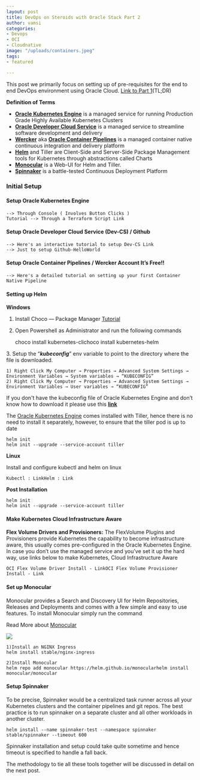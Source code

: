 ```yaml
---
layout: post
title: DevOps on Steroids with Oracle Stack Part 2
author: vamsi
categories:
- Devops
- OCI
- Cloudnative
image: "/uploads/containers.jpeg"
tags:
- featured

---
```

This post we primarily focus on setting up of pre-requisites for the end to end DevOps environment using Oracle Cloud. [Link to Part 1](https://medium.com/jsonlovesyaml/devops-on-steroids-with-oracle-kubernetes-engine-oke-oracle-developer-cloud-service-wercker-4eb7d45be6be)(TL;DR)

**Definition of Terms**

* [**Oracle Kubernetes Engine**](https://cloud.oracle.com/containers/kubernetes-engine) is a managed service for running Production Grade Highly Available Kubernetes Clusters
* [**Oracle Developer Cloud Service**](https://cloud.oracle.com/en_US/developer-service) is a managed service to streamline software development and delivery
* [**Wercker**](http://www.wercker.com/) aka [**Oracle Container Pipelines**](https://cloud.oracle.com/en_US/containers/pipelines) is a managed container native continuous integration and delivery platform
* [**Helm**](https://helm.sh/) and Tiller are Client-Side and Server-Side Package Management tools for Kubernetes through abstractions called Charts
* [**Monocular**](https://github.com/helm/monocular) is a Web-UI for Helm and Tiller.
* [**Spinnaker**](https://www.spinnaker.io/) is a battle-tested Continuous Deployment Platform

### Initial Setup

#### Setup Oracle Kubernetes Engine

    --> Through Console ( Involves Button Clicks )
    Tutorial --> Through a Terraform Script Link

#### Setup Oracle Developer Cloud Service (Dev-CS) / Github

    --> Here's an interactive tutorial to setup Dev-CS Link
    --> Just to setup Github-HelloWorld

#### Setup Oracle Container Pipelines / Wercker Account It’s Free!!

    --> Here's a detailed tutorial on setting up your first Container Native Pipeline

#### Setting up Helm

**Windows**

1. Install Choco — Package Manager [Tutorial](https://medium.com/@JockDaRock/installing-the-chocolatey-package-manager-for-windows-3b1bdd0dbb49)
2. Open Powershell as Administrator and run the following commands

   choco install kubernetes-clichoco install kubernetes-helm

3\. Setup the “**_kubeconfig_**” env variable to point to the directory where the file is downloaded.

    1) Right Click My Computer → Properties → Advanced System Settings → Environment Variables → System variables → “KUBECONFIG” 
    2) Right Click My Computer → Properties → Advanced System Settings → Environment Variables → User variables → “KUBECONFIG”

If you don't have the kubeconfig file of Oracle Kubernetes Engine and don’t know how to download it please use this [**link**](https://docs.cloud.oracle.com/iaas/Content/ContEng/Tasks/contengdownloadkubeconfigfile.htm)

The [Oracle Kubernetes Engine](https://cloud.oracle.com/containers/kubernetes-engine) comes installed with Tiller, hence there is no need to install it separately, however, to ensure that the tiller pod is up to date

    helm init 
    helm init --upgrade --service-account tiller

**Linux**

Install and configure kubectl and helm on linux

    Kubectl : LinkHelm : Link

**Post Installation**

    helm init
    helm init --upgrade --service-account tiller

#### Make Kubernetes Cloud Infrastructure Aware

**Flex Volume Drivers and Provisioners:** The FlexVolume Plugins and Provisioners provide Kubernetes the capability to become infrastructure aware, this usually comes pre-configured in the Oracle Kubernetes Engine. In case you don’t use the managed service and you’ve set it up the hard way, use links below to make Kubernetes, Cloud Infrastructure Aware

    OCI Flex Volume Driver Install - LinkOCI Flex Volume Provisioner Install - Link

#### Set up Monocular

Monocular provides a Search and Discovery UI for Helm Repositories, Releases and Deployments and comes with a few simple and easy to use features. To install Monocular simply run the command

Read More about [Monocular](https://github.com/helm/monocular)

![](https://cdn-images-1.medium.com/max/750/0*yujOOiV6Cu_Oe_1k.gif)

    1)Install an NGINX Ingress
    helm install stable/nginx-ingress
    
    2)Install Monocular
    helm repo add monocular https://helm.github.io/monocularhelm install monocular/monocular

#### Setup Spinnaker

To be precise, Spinnaker would be a centralized task runner across all your Kubernetes clusters and the container pipelines and git repos. The best practice is to run spinnaker on a separate cluster and all other workloads in another cluster.

    helm install --name spinnaker-test --namespace spinnaker stable/spinnaker --timeout 600

Spinnaker installation and setup could take quite sometime and hence timeout is specified to handle a fall back.

The methodology to tie all these tools together will be discussed in detail on the next post.